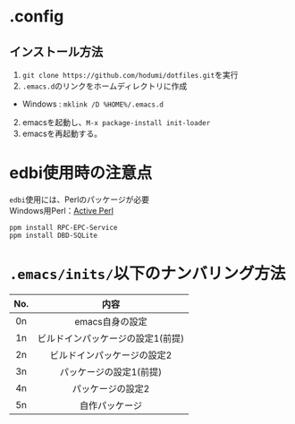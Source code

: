 .config
==========

インストール方法
-----------------
1. `git clone https://github.com/hodumi/dotfiles.git`を実行
2. `.emacs.d`のリンクをホームディレクトリに作成
  - Windows : `mklink /D %HOME%/.emacs.d`
2. emacsを起動し、`M-x package-install init-loader`
3. emacsを再起動する。

 
# edbi使用時の注意点
`edbi`使用には、Perlのパッケージが必要  
Windows用Perl：[Active Perl](http://www.activestate.com/activeperl)  
```
ppm install RPC-EPC-Service  
ppm install DBD-SQLite
```

# `.emacs/inits/`以下のナンバリング方法

| No. | 内容                         |
|:---:|:----------------------------:|
| 0n  |  emacs自身の設定                 |
| 1n  |  ビルドインパッケージの設定1(前提)  |
| 2n  |  ビルドインパッケージの設定2  |
| 3n  |  パッケージの設定1(前提)            |
| 4n  |  パッケージの設定2            |
| 5n  |  自作パッケージ              |
